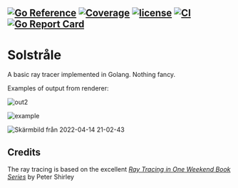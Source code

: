 [![Go Reference](https://pkg.go.dev/badge/github.com/DanielPettersson/solstrale.svg)](https://pkg.go.dev/github.com/DanielPettersson/solstrale)
[![Coverage](https://codecov.io/gh/DanielPettersson/solstrale/branch/main/graphs/badge.svg?branch=main)](https://codecov.io/gh/DanielPettersson/solstrale)
[![license](https://img.shields.io/github/license/DanielPettersson/solstrale.svg)](https://tldrlegal.com/license/gnu-general-public-license-v3-(gpl-3))
[![CI](https://github.com/DanielPettersson/solstrale/workflows/Go/badge.svg)](https://github.com/DanielPettersson/solstrale/actions?query=workflow%3CI)
[![Go Report Card](https://goreportcard.com/badge/github.com/DanielPettersson/solstrale)](https://goreportcard.com/report/github.com/DanielPettersson/solstrale)
------
# Solstråle
A basic ray tracer implemented in Golang. Nothing fancy.

Examples of output from renderer:

![out2](https://user-images.githubusercontent.com/3603911/160006652-39fef265-cc9e-44e0-90db-b370f1daaf89.png)

![example](https://user-images.githubusercontent.com/3603911/156641766-bc3ad13f-3395-4b63-831d-577c7538fae1.jpg)

![Skärmbild från 2022-04-14 21-02-43](https://user-images.githubusercontent.com/3603911/163459215-36e5738d-4a71-4d20-802b-839c6fde995a.png)


## Credits
The ray tracing is based on the excellent [_Ray Tracing in One Weekend Book Series_](https://github.com/RayTracing/raytracing.github.io) by Peter Shirley

